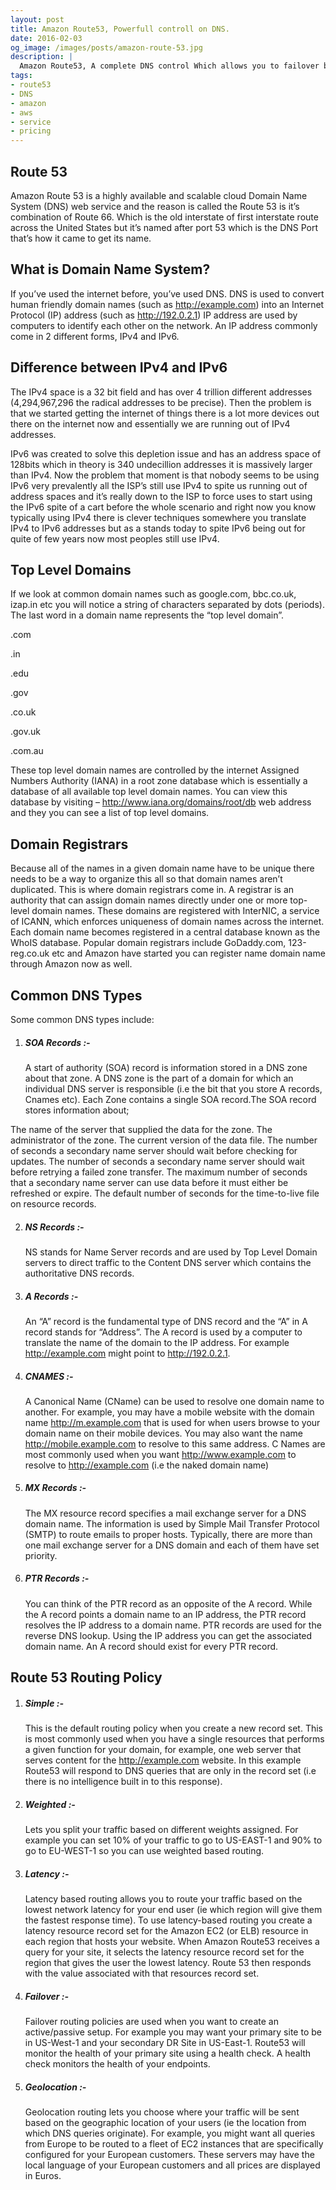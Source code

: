 ```yaml
---
layout: post
title: Amazon Route53, Powerfull controll on DNS.
date: 2016-02-03
og_image: /images/posts/amazon-route-53.jpg
description: |
  Amazon Route53, A complete DNS control Which allows you to failover between multiple regions.
tags:
- route53
- DNS
- amazon
- aws
- service
- pricing
---
```


## Route 53

Amazon Route 53 is a highly available and scalable cloud Domain Name System (DNS) web service and the reason is called the Route 53 is it’s combination of Route 66. Which is the old interstate of first interstate route across the United States but it’s named after port 53 which is the DNS Port that’s how it came to get its name.

## What is Domain Name System?
If you’ve used the internet before, you’ve used DNS. DNS is used to convert human friendly domain names (such as http://example.com) into an Internet Protocol (IP) address (such as http://192.0.2.1)
IP address are used by computers to identify each other on the network. An IP address commonly come in 2 different forms, IPv4 and IPv6.

## Difference between IPv4 and IPv6

The IPv4 space is a 32 bit field and  has  over 4 trillion different addresses (4,294,967,296 the radical addresses to be precise). Then the problem is that we started getting the internet of things there is a lot more devices out there on the internet now and essentially we are running out of IPv4 addresses.

IPv6 was created to solve this depletion issue and has an address space of 128bits which in theory is 340 undecillion addresses it is massively larger than IPv4. Now the problem that moment is that nobody seems to be using IPv6 very prevalently all the ISP’s still use IPv4 to spite us running out of address spaces and it’s really down to the ISP to force uses to start using the IPv6 spite of a cart before the whole scenario and right now you know typically using IPv4 there is clever techniques somewhere you translate IPv4 to IPv6 addresses but as a stands today to spite IPv6 being out for quite of few years now most peoples still use IPv4.

## Top Level Domains

If we look at common domain names such as google.com, bbc.co.uk, izap.in etc  you will notice a string of characters separated by dots (periods). The last word in a domain name represents the “top level domain”.

.com

.in

.edu

.gov

.co.uk

.gov.uk

.com.au

These top level domain names are controlled by the internet Assigned Numbers Authority (IANA) in a root zone database which is essentially a database of all  available top level domain names. You can view this database by visiting – http://www.iana.org/domains/root/db web address and they you can see a list of top level domains.

## Domain Registrars
Because all of the names in a given domain name have to be unique there needs to be  a way to organize this all so that domain names aren’t duplicated. This is where domain  registrars come in. A registrar is an authority that can assign domain names directly under one or more top-level domain names. These domains are registered with  InterNIC, a service  of ICANN, which enforces uniqueness of domain names across the internet. Each domain name becomes registered in a central database  known as the WhoIS database. Popular domain registrars include GoDaddy.com, 123-reg.co.uk etc and Amazon have started you can register name domain name through Amazon now as well.

Common DNS Types
---
Some common DNS types include:

 1. ##### SOA Records :-
    A start of authority (SOA) record is information stored in a DNS zone about that zone. A DNS zone is the part of a domain for which an individual DNS server is responsible (i.e the bit that you store A records, Cnames etc). Each Zone contains a single SOA record.The SOA record stores information about;

<span>The name of the server that supplied the data for the zone.</span>
<span>The administrator of the zone.</span>
<span>The current version of the data file.</span>
<span>The number of seconds a secondary name server should wait before checking for updates.</span>
<span>The number of seconds a secondary name server should wait before retrying  a failed zone transfer.</span>
<span>The maximum number of seconds that a secondary name server can use data before it must either be refreshed or expire.</span>
<span>The default number of seconds for the time-to-live file on resource records.</span>

2. ##### NS Records :-
    NS stands for Name Server records and are used by Top Level Domain servers to direct traffic to the Content DNS server which contains the authoritative DNS records.

3. ##### A Records :- 
    An “A” record is the fundamental type of DNS record and the “A” in A record stands for “Address”. The A record is used by a computer to translate the name of the domain to the IP address. For example http://example.com might point to http://192.0.2.1.    

4. ##### CNAMES :-
    A Canonical Name (CName) can be used to resolve one domain name to another. For example, you may have a mobile website with the domain name http://m.example.com that is used for when users browse to your domain name on their mobile devices. You may also want the name http://mobile.example.com to resolve to this same address. C Names are most commonly used when you want http://www.example.com to resolve to http://example.com (i.e the naked domain name)

5. ##### MX Records :-        
    The MX resource record specifies a mail exchange server for a DNS domain name. The information is used by Simple Mail Transfer Protocol (SMTP) to route emails to proper hosts. Typically, there are more than one mail exchange server for a DNS domain and each of them have set priority.

6. ##### PTR Records :-
    You can think of the PTR record as an opposite of the A record. While the A record points a domain name to an IP address, the PTR record resolves the IP address to a domain name. PTR records are used for the reverse DNS lookup. Using the IP address you can get the associated domain name. An A record should exist for every PTR record.

Route 53 Routing Policy
---
1. ##### Simple :-
    This is the default routing policy when you create a new record set. This is most commonly used when you have a single resources that performs a given function for your domain, for example, one web server that serves content for the http://example.com website. In this example Route53 will respond to DNS queries that are only in the record set (i.e there is no intelligence built in to this response).

2. ##### Weighted :-
    Lets you split your traffic based on different weights assigned. For example you can set 10% of your traffic to go to US-EAST-1 and 90% to go to EU-WEST-1 so you can use weighted based routing.

3. ##### Latency :-
    Latency based routing allows you to route your traffic based on the lowest network latency for your end user (ie which region will give them the fastest response time). To use latency-based routing you create a latency resource record set for the Amazon EC2 (or ELB) resource in each region that hosts your website. When Amazon Route53 receives a query for your site, it selects the latency  resource record set for the region  that gives the user the lowest latency. Route 53 then responds with the value associated with that resources record set.

4. ##### Failover :-
    Failover routing policies are used when you want to create an active/passive setup. For example you may want your primary site to be in US-West-1 and your secondary DR Site in US-East-1. Route53 will monitor the health of your primary site using a health check. A health check monitors the health of your endpoints.

5. ##### Geolocation :- 
    Geolocation routing lets you choose where your traffic will be sent based on the geographic location of your users (ie the location from which DNS queries originate). For example, you might want all queries from Europe to be routed to a fleet of EC2 instances that are specifically configured for your European customers. These servers may have the local language of your European customers and all prices are displayed in Euros.                        


